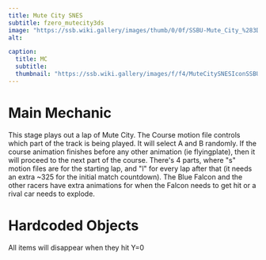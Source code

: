 ```yaml
---
title: Mute City SNES
subtitle: fzero_mutecity3ds
image: "https://ssb.wiki.gallery/images/thumb/0/0f/SSBU-Mute_City_%283DS%29.png/800px-SSBU-Mute_City_%283DS%29.png"
alt:

caption:
  title: MC
  subtitle: 
  thumbnail: "https://ssb.wiki.gallery/images/f/f4/MuteCitySNESIconSSBU.png"
---
```

# Main Mechanic
This stage plays out a lap of Mute City. The Course motion file controls which part of the track is being played. It will select A and B randomly. If the course animation finishes before any other animation (ie flyingplate), then it will proceed to the next part of the course. There's 4 parts, where "s" motion files are for the starting lap, and "l" for every lap after that (it needs an extra ~325 for the initial match countdown). The Blue Falcon and the other racers have extra animations for when the Falcon needs to get hit or a rival car needs to explode.
# Hardcoded Objects
All items will disappear when they hit Y=0